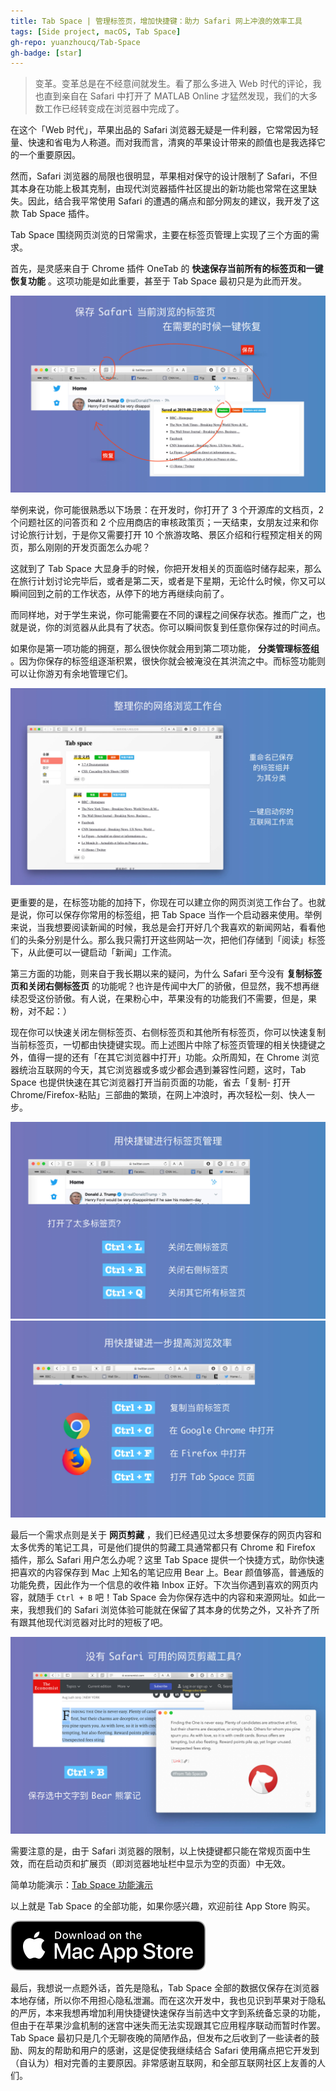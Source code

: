```yaml
---
title: Tab Space | 管理标签页，增加快捷键：助力 Safari 网上冲浪的效率工具
tags: [Side project, macOS, Tab Space]
gh-repo: yuanzhoucq/Tab-Space
gh-badge: [star]
---
```


> 变革。变革总是在不经意间就发生。看了那么多进入 Web 时代的评论，我也直到亲自在 Safari 中打开了 MATLAB Online
才猛然发现，我们的大多数工作已经转变成在浏览器中完成了。  
>

在这个「Web 时代」，苹果出品的 Safari
浏览器无疑是一件利器，它常常因为轻量、快速和省电为人称道。而对我而言，清爽的苹果设计带来的颜值也是我选择它的一个重要原因。

然而，Safari 浏览器的局限也很明显，苹果相对保守的设计限制了
Safari，不但其本身在功能上极其克制，由现代浏览器插件社区提出的新功能也常常在这里缺失。因此，结合我平常使用 Safari
的遭遇的痛点和部分网友的建议，我开发了这款 Tab Space 插件。

Tab Space 围绕网页浏览的日常需求，主要在标签页管理上实现了三个方面的需求。

首先，是灵感来自于 Chrome 插件 OneTab 的 **快速保存当前所有的标签页和一键恢复功能** 。这项功能是如此重要，甚至于 Tab Space
最初只是为此而开发。  

![快速保存标签页](/img/post-imgs/tab-space/publicity.006.jpeg)

举例来说，你可能很熟悉以下场景：在开发时，你打开了 3 个开源库的文档页，2 个问题社区的问答页和 2
个应用商店的审核政策页；一天结束，女朋友过来和你讨论旅行计划，于是你又需要打开 10 个旅游攻略、景区介绍和行程预定相关的网页，那么刚刚的开发页面怎么办呢？  

这就到了 Tab Space
大显身手的时候，你把开发相关的页面临时储存起来，那么在旅行计划讨论完毕后，或者是第二天，或者是下星期，无论什么时候，你又可以瞬间回到之前的工作状态，从停下的地方再继续向前了。

而同样地，对于学生来说，你可能需要在不同的课程之间保存状态。推而广之，也就是说，你的浏览器从此具有了状态。你可以瞬间恢复到任意你保存过的时间点。

如果你是第一项功能的拥趸，那么很快你就会用到第二项功能， **分类管理标签组**
。因为你保存的标签组逐渐积累，很快你就会被淹没在其洪流之中。而标签功能则可以让你游刃有余地管理它们。  

![标签功能](/img/post-imgs/tab-space/publicity.007.jpeg) 

更重要的是，在标签功能的加持下，你现在可以建立你的网页浏览工作台了。也就是说，你可以保存你常用的标签组，把 Tab Space
当作一个启动器来使用。举例来说，当我想要阅读新闻的时候，我总是会打开好几个我喜欢的新闻网站，看看他们的头条分别是什么。那么我只需打开这些网站一次，把他们存储到「阅读」标签下，从此便可以一键启动「新闻」工作流。

第三方面的功能，则来自于我长期以来的疑问，为什么 Safari 至今没有 **复制标签页和关闭右侧标签页**
的功能呢？也许是传闻中大厂的骄傲，但显然，我不想再继续忍受这份骄傲。有人说，在果粉心中，苹果没有的功能我们不需要，但是，果粉，对不起：）  

现在你可以快速关闭左侧标签页、右侧标签页和其他所有标签页，你可以快速复制当前标签页，一切都由快捷键实现。而上述图片中除了标签页管理的相关快捷键之外，值得一提的还有「在其它浏览器中打开」功能。众所周知，在
Chrome 浏览器统治互联网的今天，其它浏览器或多或少都会遇到兼容性问题，这时，Tab Space 也提供快速在其它浏览器打开当前页面的功能，省去「复制-
打开 Chrome/Firefox-粘贴」三部曲的繁琐，在网上冲浪时，再次轻松一刻、快人一步。  

![快捷键1](/img/post-imgs/tab-space/publicity.008.jpeg) 
![快捷键2](/img/post-imgs/tab-space/publicity.009.jpeg) 

最后一个需求点则是关于 **网页剪藏** ，我们已经遇见过太多想要保存的网页内容和太多优秀的笔记工具，可是他们提供的剪藏工具通常都只有 Chrome 和
Firefox 插件，那么 Safari 用户怎么办呢？这里 Tab Space 提供一个快捷方式，助你快速把喜欢的内容保存到 Mac 上知名的笔记应用
Bear 上。Bear 颜值够高，普通版的功能免费，因此作为一个信息的收件箱 Inbox 正好。下次当你遇到喜欢的网页内容，就随手 `Ctrl + B`
吧！Tab Space 会为你保存选中的内容和来源网址。如此一来，我想我们的 Safari
浏览体验可能就在保留了其本身的优势之外，又补齐了所有跟其他现代浏览器对比时的短板了吧。

![快捷键3](/img/post-imgs/tab-space/publicity.010.jpeg) 

需要注意的是，由于 Safari 浏览器的限制，以上快捷键都只能在常规页面中生效，而在启动页和扩展页（即浏览器地址栏中显示为空的页面）中无效。  

简单功能演示：[Tab Space 功能演示](https://www.bilibili.com/video/av66311000/)

以上就是 Tab Space 的全部功能，如果你感兴趣，欢迎前往 App Store
购买。

<p><a href="https://apps.apple.com/cn/app/tab-space/id1473726602?mt=12" target="_blank"><img src="/img/post-imgs/tab-space/Download_on_the_Mac_App_Store_Badge_US-UK_RGB_blk_092917.svg" alt=""></a></p>

最后，我想说一点题外话，首先是隐私，Tab Space
全部的数据仅保存在浏览器本地存储，所以你不用担心隐私泄漏。而在这次开发中，我也见识到苹果对于隐私的严厉，本来我想再增加利用快捷键快速保存当前选中文字到系统备忘录的功能，但由于在苹果沙盒机制的迷宫中迷失而无法实现跟其它应用程序联动而暂时作罢。Tab
Space 最初只是几个无聊夜晚的简陋作品，但发布之后收到了一些读者的鼓励、网友的帮助和用户的感谢，这是促使我继续结合 Safari
使用痛点把它开发到（自认为）相对完善的主要原因。非常感谢互联网，和全部互联网社区上友善的人们。
